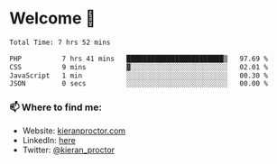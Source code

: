 # Welcome 🦘

<!--START_SECTION:waka-->

```txt
Total Time: 7 hrs 52 mins

PHP          7 hrs 41 mins   ████████████████████████▒   97.69 %
CSS          9 mins          ▓░░░░░░░░░░░░░░░░░░░░░░░░   02.01 %
JavaScript   1 min           ░░░░░░░░░░░░░░░░░░░░░░░░░   00.30 %
JSON         0 secs          ░░░░░░░░░░░░░░░░░░░░░░░░░   00.00 %
```

<!--END_SECTION:waka-->

### 📫 Where to find me:

-   Website: [kieranproctor.com](https://kieranproctor.com/)
-   LinkedIn: [here](https://www.linkedin.com/in/kieran-proctor-086b5a159/)
-   Twitter: [@kieran_proctor](https://twitter.com/kieran_proctor)
